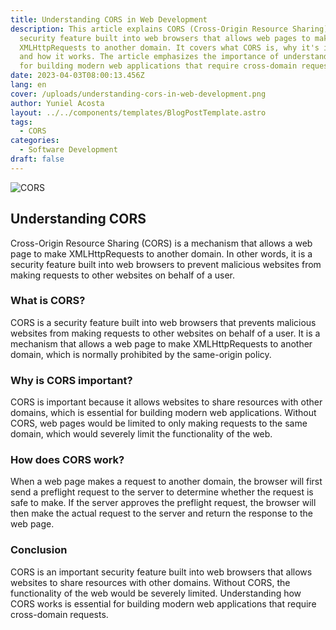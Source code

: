 ```yaml
---
title: Understanding CORS in Web Development
description: This article explains CORS (Cross-Origin Resource Sharing) - a
  security feature built into web browsers that allows web pages to make
  XMLHttpRequests to another domain. It covers what CORS is, why it's important,
  and how it works. The article emphasizes the importance of understanding CORS
  for building modern web applications that require cross-domain requests.
date: 2023-04-03T08:00:13.456Z
lang: en
cover: /uploads/understanding-cors-in-web-development.png
author: Yuniel Acosta
layout: ../../components/templates/BlogPostTemplate.astro
tags:
  - CORS
categories:
  - Software Development
draft: false
---
```


![CORS](/uploads/cors.png 'CORS')

## Understanding CORS

Cross-Origin Resource Sharing (CORS) is a mechanism that allows a web page to make XMLHttpRequests to another domain. In other words, it is a security feature built into web browsers to prevent malicious websites from making requests to other websites on behalf of a user.

### What is CORS?

CORS is a security feature built into web browsers that prevents malicious websites from making requests to other websites on behalf of a user. It is a mechanism that allows a web page to make XMLHttpRequests to another domain, which is normally prohibited by the same-origin policy.

### Why is CORS important?

CORS is important because it allows websites to share resources with other domains, which is essential for building modern web applications. Without CORS, web pages would be limited to only making requests to the same domain, which would severely limit the functionality of the web.

### How does CORS work?

When a web page makes a request to another domain, the browser will first send a preflight request to the server to determine whether the request is safe to make. If the server approves the preflight request, the browser will then make the actual request to the server and return the response to the web page.

### Conclusion

CORS is an important security feature built into web browsers that allows websites to share resources with other domains. Without CORS, the functionality of the web would be severely limited. Understanding how CORS works is essential for building modern web applications that require cross-domain requests.
